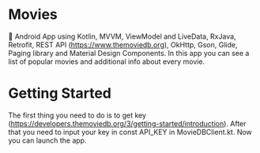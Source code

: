 # Movies
🎥 Android App using Kotlin, MVVM, ViewModel and LiveData, RxJava, Retrofit, REST API (https://www.themoviedb.org), OkHttp, Gson, Glide, Paging library and Material Design Components. In this app you can see a list of popular movies and additional info about every movie.

# Getting Started
The first thing you need to do is to get key (https://developers.themoviedb.org/3/getting-started/introduction). After that you need to input your key in const API_KEY in MovieDBClient.kt. Now you can launch the app.
